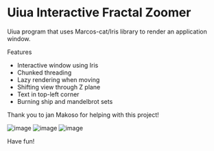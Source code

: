 # Uiua Interactive Fractal Zoomer
Uiua program that uses Marcos-cat/Iris library to render an application window.

Features
  - Interactive window using Iris
  - Chunked threading
  - Lazy rendering when moving
  - Shifting view through Z plane
  - Text in top-left corner
  - Burning ship and mandelbrot sets

Thank you to jan Makoso for helping with this project!

![image](https://github.com/user-attachments/assets/70a02481-bdf9-4091-96c7-d1b9c16254d9) ![image](https://github.com/user-attachments/assets/1c0c5a61-b572-4632-ba3c-ae06f97f1ad6) ![image](https://github.com/user-attachments/assets/5faf4df9-2eb5-4bc9-aed7-af70ebc76cf1)

Have fun!

